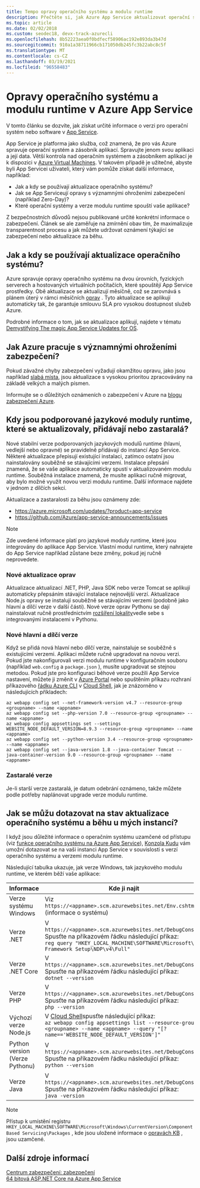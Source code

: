 ```yaml
---
title: Tempo opravy operačního systému a modulu runtime
description: Přečtěte si, jak Azure App Service aktualizovat operační systém a moduly runtime, jaké moduly runtime a úroveň oprav mají vaše aplikace a jak můžete dostávat oznámení o aktualizacích.
ms.topic: article
ms.date: 02/02/2018
ms.custom: seodec18, devx-track-azurecli
ms.openlocfilehash: 8b52223aea0f0bdfecf58906ac192e893da3b47d
ms.sourcegitcommit: 910a1a38711966cb171050db245fc3b22abc8c5f
ms.translationtype: MT
ms.contentlocale: cs-CZ
ms.lasthandoff: 03/19/2021
ms.locfileid: "96558483"
---
```

# <a name="os-and-runtime-patching-in-azure-app-service"></a>Opravy operačního systému a modulu runtime v Azure App Service

V tomto článku se dozvíte, jak získat určité informace o verzi pro operační systém nebo software v [App Service](overview.md). 

App Service je platforma jako služba, což znamená, že pro vás Azure spravuje operační systém a zásobník aplikací. Spravujte jenom svou aplikaci a její data. Větší kontrola nad operačním systémem a zásobníkem aplikací je k dispozici v [Azure Virtual Machines](../virtual-machines/index.yml). V takovém případě je užitečné, abyste byli App Servicei uživateli, který vám pomůže získat další informace, například:

-   Jak a kdy se používají aktualizace operačního systému?
-   Jak se App Serviceují opravy s významnými ohroženími zabezpečení (například Zero-Day)?
-   Které operační systémy a verze modulu runtime spouští vaše aplikace?

Z bezpečnostních důvodů nejsou publikované určité konkrétní informace o zabezpečení. Článek se ale zaměřuje na zmírnění obav tím, že maximalizuje transparentnost procesu a jak můžete udržovat oznámení týkající se zabezpečení nebo aktualizace za běhu.

## <a name="how-and-when-are-os-updates-applied"></a>Jak a kdy se používají aktualizace operačního systému?

Azure spravuje opravy operačního systému na dvou úrovních, fyzických serverech a hostovaných virtuálních počítačích, které spouštějí App Service prostředky. Obě aktualizace se aktualizují měsíčně, což se zarovnává s plánem úterý v rámci měsíčních [oprav](/security-updates/) . Tyto aktualizace se aplikují automaticky tak, že garantuje smlouvu SLA pro vysokou dostupnost služeb Azure. 

Podrobné informace o tom, jak se aktualizace aplikují, najdete v tématu [Demystifying The magic App Service Updates for OS](https://azure.github.io/AppService/2018/01/18/Demystifying-the-magic-behind-App-Service-OS-updates.html).

## <a name="how-does-azure-deal-with-significant-vulnerabilities"></a>Jak Azure pracuje s významnými ohroženími zabezpečení?

Pokud závažné chyby zabezpečení vyžadují okamžitou opravu, jako jsou například [slabá místa](https://wikipedia.org/wiki/Zero-day_(computing)), jsou aktualizace s vysokou prioritou zpracovávány na základě velkých a malých písmen.

Informujte se o důležitých oznámeních o zabezpečení v Azure na [blogu zabezpečení Azure](https://azure.microsoft.com/blog/topics/security/). 

## <a name="when-are-supported-language-runtimes-updated-added-or-deprecated"></a>Kdy jsou podporované jazykové moduly runtime, které se aktualizovaly, přidávají nebo zastaralá?

Nové stabilní verze podporovaných jazykových modulů runtime (hlavní, vedlejší nebo opravné) se pravidelně přidávají do instancí App Service. Některé aktualizace přepisují existující instalaci, zatímco ostatní jsou nainstalovány souběžně se stávajícími verzemi. Instalace přepsání znamená, že se vaše aplikace automaticky spustí v aktualizovaném modulu runtime. Souběžná instalace znamená, že musíte aplikaci ručně migrovat, aby bylo možné využít novou verzi modulu runtime. Další informace najdete v jednom z dílčích sekcí.

Aktualizace a zastaralosti za běhu jsou oznámeny zde:

- https://azure.microsoft.com/updates/?product=app-service 
- https://github.com/Azure/app-service-announcements/issues

> [!NOTE] 
> Zde uvedené informace platí pro jazykové moduly runtime, které jsou integrovány do aplikace App Service. Vlastní modul runtime, který nahrajete do App Service například zůstane beze změny, pokud jej ručně neprovedete.
>
>

### <a name="new-patch-updates"></a>Nové aktualizace oprav

Aktualizace aktualizací .NET, PHP, Java SDK nebo verze Tomcat se aplikují automaticky přepsáním stávající instalace nejnovější verzí. Aktualizace Node.js opravy se instalují souběžně se stávajícími verzemi (podobně jako hlavní a dílčí verze v další části). Nové verze oprav Pythonu se dají nainstalovat ručně prostřednictvím [rozšíření lokality](https://azure.microsoft.com/blog/azure-web-sites-extensions/)vedle sebe s integrovanými instalacemi v Pythonu.

### <a name="new-major-and-minor-versions"></a>Nové hlavní a dílčí verze

Když se přidá nová hlavní nebo dílčí verze, nainstaluje se souběžně s existujícími verzemi. Aplikaci můžete ručně upgradovat na novou verzi. Pokud jste nakonfigurovali verzi modulu runtime v konfiguračním souboru (například `web.config` a `package.json` ), musíte upgradovat se stejnou metodou. Pokud jste pro konfiguraci běhové verze použili App Service nastavení, můžete ji změnit v [Azure Portal](https://portal.azure.com) nebo spuštěním příkazu rozhraní příkazového [řádku Azure CLI](/cli/azure/get-started-with-azure-cli) v [Cloud Shell](../cloud-shell/overview.md), jak je znázorněno v následujících příkladech:

```azurecli-interactive
az webapp config set --net-framework-version v4.7 --resource-group <groupname> --name <appname>
az webapp config set --php-version 7.0 --resource-group <groupname> --name <appname>
az webapp config appsettings set --settings WEBSITE_NODE_DEFAULT_VERSION=8.9.3 --resource-group <groupname> --name <appname>
az webapp config set --python-version 3.4 --resource-group <groupname> --name <appname>
az webapp config set --java-version 1.8 --java-container Tomcat --java-container-version 9.0 --resource-group <groupname> --name <appname>
```

### <a name="deprecated-versions"></a>Zastaralé verze  

Je-li starší verze zastaralá, je datum odebrání oznámeno, takže můžete podle potřeby naplánovat upgrade verze modulu runtime. 

## <a name="how-can-i-query-os-and-runtime-update-status-on-my-instances"></a>Jak se můžu dotazovat na stav aktualizace operačního systému a běhu u mých instancí?  

I když jsou důležité informace o operačním systému uzamčené od přístupu (viz [funkce operačního systému na Azure App Service](operating-system-functionality.md)), [Konzola Kudu](https://github.com/projectkudu/kudu/wiki/Kudu-console) vám umožní dotazovat se na vaši instanci App Service v souvislosti s verzí operačního systému a verzemi modulu runtime. 

Následující tabulka ukazuje, jak verze Windows, tak jazykového modulu runtime, ve kterém běží vaše aplikace:

| Informace | Kde ji najít | 
|-|-|
| Verze systému Windows | Viz `https://<appname>.scm.azurewebsites.net/Env.cshtml` (informace o systému) |
| Verze .NET | V `https://<appname>.scm.azurewebsites.net/DebugConsole` Spusťte na příkazovém řádku následující příkaz: <br>`reg query "HKEY_LOCAL_MACHINE\SOFTWARE\Microsoft\NET Framework Setup\NDP\v4\Full"` |
| Verze .NET Core | V `https://<appname>.scm.azurewebsites.net/DebugConsole` Spusťte na příkazovém řádku následující příkaz: <br> `dotnet --version` |
| Verze PHP | V `https://<appname>.scm.azurewebsites.net/DebugConsole` Spusťte na příkazovém řádku následující příkaz: <br> `php --version` |
| Výchozí verze Node.js | V [Cloud Shell](../cloud-shell/overview.md)spusťte následující příkaz: <br> `az webapp config appsettings list --resource-group <groupname> --name <appname> --query "[?name=='WEBSITE_NODE_DEFAULT_VERSION']"` |
| Python version (Verze Pythonu) | V `https://<appname>.scm.azurewebsites.net/DebugConsole` Spusťte na příkazovém řádku následující příkaz: <br> `python --version` |  
| Verze Java | V `https://<appname>.scm.azurewebsites.net/DebugConsole` Spusťte na příkazovém řádku následující příkaz: <br> `java -version` |  

> [!NOTE]  
> Přístup k umístění registru `HKEY_LOCAL_MACHINE\SOFTWARE\Microsoft\Windows\CurrentVersion\Component Based Servicing\Packages` , kde jsou uložené informace o [opravách KB](/security-updates/SecurityBulletins/securitybulletins) , jsou uzamčené.
>
>

## <a name="more-resources"></a>Další zdroje informací

[Centrum zabezpečení: zabezpečení](https://www.microsoft.com/en-us/trustcenter/security)  
[64 bitová ASP.NET Core na Azure App Service](https://gist.github.com/glennc/e705cd85c9680d6a8f1bdb62099c7ac7)
